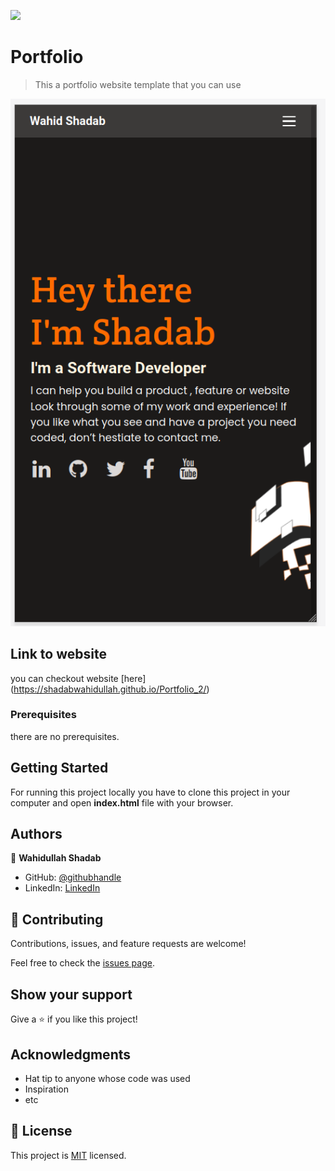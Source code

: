 ![](https://img.shields.io/badge/Microverse-blueviolet)

# Portfolio

> This a portfolio website template that you can use 

![screenshot](./app_screenshot.png)

## Link to website

you can checkout website [here] (https://shadabwahidullah.github.io/Portfolio_2/)

### Prerequisites

there are no prerequisites.

## Getting Started

For running this project locally you have to clone this project in your computer and open <strong>index.html</strong> file with your browser.
## Authors


👤 **Wahidullah Shadab**

- GitHub: [@githubhandle](https://github.com/shadabwahidullah)
- LinkedIn: [LinkedIn](https://www.linkedin.com/in/wahidullah-shadab-2712031a3)
## 🤝 Contributing

Contributions, issues, and feature requests are welcome!

Feel free to check the [issues page](../../issues/).

## Show your support

Give a ⭐️ if you like this project!

## Acknowledgments

- Hat tip to anyone whose code was used
- Inspiration
- etc

## 📝 License

This project is [MIT](./MIT.md) licensed.
